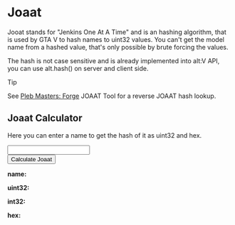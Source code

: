 # Joaat

Jooat stands for "Jenkins One At A Time" and is an hashing algorithm, that is used by GTA V to hash names to uint32 values. You can't get the model name from a hashed value, that's only possible by brute forcing the values.

The hash is not case sensitive and is already implemented into alt:V API, you can use alt.hash() on server and client side.

> [!TIP]
> See <a href='https://forge.plebmasters.de/joaatresolver/'>Pleb Masters: Forge</a> JOAAT Tool for a reverse JOAAT hash lookup.

## Joaat Calculator

Here you can enter a name to get the hash of it as uint32 and hex.
</br>

<input id="name" type="text" />

</br>

<div>
    <button id='generate' onclick='calcJoaat()'>Calculate Joaat</button>
</div>

<p>
    <b>name:</b></br><span id="input"></span>
</p>
<p>
    <b>uint32:</b></br><span id="uint"></span>
</p>
<p>
    <b>int32:</b></br><span id="int"></span>
</p>
<p>
    <b>hex:</b></br><span id="hex"></span>
</p>

<script>
    function calcJoaat()
    {
        let s = document.getElementById("name").value.toUpperCase();
        let n = joaat(s);
        let h = toHex(n);

        document.getElementById("input").innerHTML = s;
        document.getElementById("uint").innerHTML = ToUint32(n);
        document.getElementById("int").innerHTML = ToInt32(n);
        document.getElementById("hex").innerHTML = h;
    }
</script>
